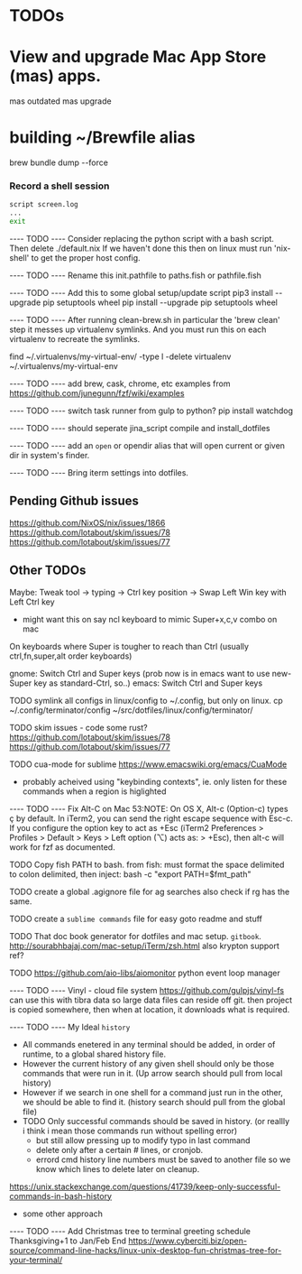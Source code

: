 # TODOs

# View and upgrade Mac App Store (mas) apps.
mas outdated
mas upgrade

# building ~/Brewfile alias
brew bundle dump --force

### Record a shell session

```bash
script screen.log
...
exit
```

---- TODO ----
Consider replacing the python script with a bash script.
Then delete ./default.nix
If we haven't done this then on linux must run 'nix-shell' to get the proper host config.

---- TODO ----
Rename this init.pathfile to paths.fish or pathfile.fish

---- TODO ----
Add this to some global setup/update script
pip3 install --upgrade pip setuptools wheel
pip install --upgrade pip setuptools wheel

---- TODO ----
After running clean-brew.sh in particular the 'brew clean' step
it messes up virtualenv symlinks.  And you must run this on each virtualenv to recreate the symlinks.

find ~/.virtualenvs/my-virtual-env/ -type l -delete
virtualenv ~/.virtualenvs/my-virtual-env

---- TODO ----
add brew, cask, chrome, etc examples from
https://github.com/junegunn/fzf/wiki/examples

---- TODO ----
switch task runner from gulp to python?
pip install watchdog

---- TODO ----
should seperate jina_script compile and install_dotfiles

---- TODO ----
add an `open` or opendir alias that will open current or given dir in system's finder.

---- TODO ----
Bring iterm settings into dotfiles.


## Pending Github issues

https://github.com/NixOS/nix/issues/1866
https://github.com/lotabout/skim/issues/78
https://github.com/lotabout/skim/issues/77

## Other TODOs

Maybe: Tweak tool -> typing -> Ctrl key position -> Swap Left Win key with Left Ctrl key
- might want this on say ncl keyboard to mimic
Super+x,c,v combo on mac

On keyboards where Super is tougher to reach than Ctrl
(usually ctrl,fn,super,alt order keyboards)

gnome: Switch Ctrl and Super keys
(prob now is in emacs want to use new-Super key as standard-Ctrl, so..)
emacs: Switch Ctrl and Super keys

TODO symlink all configs in linux/config to ~/.config, but only on linux.
cp ~/.config/terminator/config ~/src/dotfiles/linux/config/terminator/


TODO skim issues - code some rust?
https://github.com/lotabout/skim/issues/78
https://github.com/lotabout/skim/issues/77


TODO cua-mode for sublime
https://www.emacswiki.org/emacs/CuaMode
- probably acheived using "keybinding contexts",
ie. only listen for these commands when a region is higlighted


---- TODO ----
Fix Alt-C on Mac
53:NOTE: On OS X, Alt-c (Option-c) types ç by default. In iTerm2, you can send the right escape sequence with Esc-c. If you configure the option key to act as +Esc (iTerm2 Preferences > Profiles > Default > Keys > Left option (⌥) acts as: > +Esc), then alt-c will work for fzf as documented.

TODO Copy fish PATH to bash.
from fish:
must format the space delimited to colon delimited, then inject:
bash -c "export PATH=$fmt_path"

TODO create a global .agignore file for ag searches
also check if rg has the same.

TODO create a `sublime commands` file for easy goto readme and stuff

TODO That doc book generator for dotfiles and mac setup.
`gitbook`.
http://sourabhbajaj.com/mac-setup/iTerm/zsh.html
also krypton support ref?

TODO https://github.com/aio-libs/aiomonitor
python event loop manager


---- TODO ----
Vinyl - cloud file system
https://github.com/gulpjs/vinyl-fs
can use this with tibra data so large data files can reside off git.
then project is copied somewhere, then when at location, it downloads what is required.


---- TODO ----
My Ideal `history`
- All commands enetered in any terminal should be added, in order of runtime, to a global shared history file.
- However the current history of any given shell should only be those commands that were run in it. (Up arrow search should pull from local history)
- However if we search in one shell for a command just run in the other, we should be able to find it. (history search should pull from the global file)
- TODO Only successful commands should be saved in history. (or reallly i think i mean those commands run without spelling error)
  - but still allow pressing up to modify typo in last command
  - delete only after a certain # lines, or cronjob.
  - errord cmd history line numbers must be saved to another file so we know which lines to delete later on cleanup.

https://unix.stackexchange.com/questions/41739/keep-only-successful-commands-in-bash-history
- some other approach


---- TODO ----
Add Christmas tree to terminal greeting schedule Thanksgiving+1 to Jan/Feb End
https://www.cyberciti.biz/open-source/command-line-hacks/linux-unix-desktop-fun-christmas-tree-for-your-terminal/
